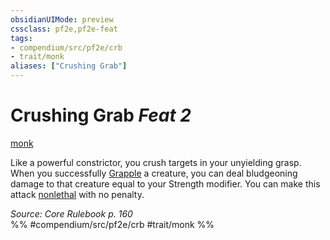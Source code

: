```yaml
---
obsidianUIMode: preview
cssclass: pf2e,pf2e-feat
tags:
- compendium/src/pf2e/crb
- trait/monk
aliases: ["Crushing Grab"]
---
```

# Crushing Grab  *Feat 2*  
[monk](../../Rules/traits/monk.md)  


Like a powerful constrictor, you crush targets in your unyielding grasp. When you successfully [Grapple](../../Rules/actions/grapple.md) a creature, you can deal bludgeoning damage to that creature equal to your Strength modifier. You can make this attack [nonlethal](../../Rules/traits/nonlethal.md) with no penalty.

*Source: Core Rulebook p. 160*  
%% #compendium/src/pf2e/crb #trait/monk %%
